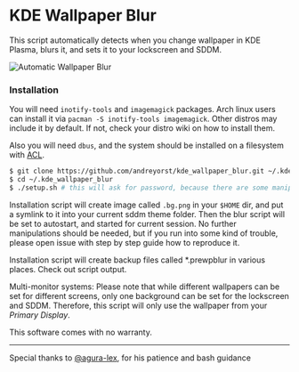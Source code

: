 # KDE Wallpaper Blur

This script automatically detects when you change wallpaper in KDE Plasma, blurs it, and sets it to your lockscreen and SDDM.

![Automatic Wallpaper Blur](demonstration.gif)

### Installation

You will need `inotify-tools` and `imagemagick` packages. Arch linux users can install it via `pacman -S inotify-tools imagemagick`. Other distros may include it by default. If not, check your distro wiki on how to install them.

Also you will need `dbus`, and the system should be installed on a filesystem with [ACL](https://wiki.archlinux.org/index.php/Access_Control_Lists).

```bash
$ git clone https://github.com/andreyorst/kde_wallpaper_blur.git ~/.kde_wallpaper_blur
$ cd ~/.kde_wallpaper_blur
$ ./setup.sh # this will ask for password, because there are some manipulations with SDDM files, wich requires root access
```

Installation script will create image called `.bg.png` in your `$HOME` dir, and put a symlink to it into your current sddm theme folder. Then the blur script will be set to autostart, and started for current session.
No further manipulations should be needed, but if you run into some kind of trouble, please open issue with step by step guide how to reproduce it.

Installation script will create backup files called \*.prewpblur in various places. Check out script output.

Multi-monitor systems: Please note that while different wallpapers can be set for different screens, only one background can be set for the lockscreen and SDDM. Therefore, this script will only use the wallpaper from your *Primary Display*.

This software comes with no warranty.

---

Special thanks to [@agura-lex](https://github.com/agura-lex), for his patience and bash guidance
